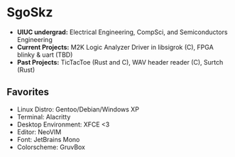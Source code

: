 # SgoSkz
- **UIUC undergrad:** Electrical Engineering, CompSci, and Semiconductors Engineering
- **Current Projects:** M2K Logic Analyzer Driver in libsigrok (C), FPGA blinky & uart (TBD)
- **Past Projects:** TicTacToe (Rust and C), WAV header reader (C), Surtch (Rust)

## Favorites
- Linux Distro: Gentoo/Debian/Windows XP
- Terminal: Alacritty
- Desktop Environment: XFCE <3
- Editor: NeoVIM
- Font: JetBrains Mono
- Colorscheme: GruvBox

<!---
SgoSkz/SgoSkz is a ✨ special ✨ repository because its `README.md` (this file) appears on your GitHub profile.
You can click the Preview link to take a look at your changes.
--->
